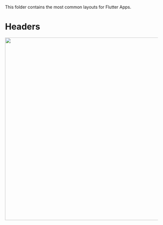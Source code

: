 This folder contains the most common layouts for Flutter Apps.




# Headers


<p>
    <img src="https://res.cloudinary.com/dzgd10ssq/image/upload/v1598990495/Apps/dkihysj2gqnzq9td70lm.png" width="600"/>
</p>
